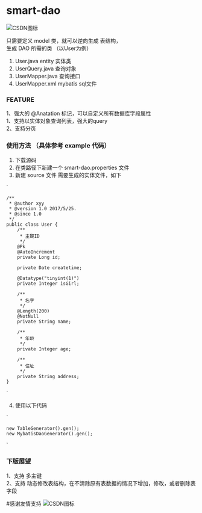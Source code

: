 # smart-dao

![CSDN图标](https://timgsa.baidu.com/timg?image&quality=80&size=b9999_10000&sec=1496232211631&di=6a258acd4398e75a911cf4167a1b9c78&imgtype=0&src=http%3A%2F%2Fimg3.duitang.com%2Fuploads%2Fitem%2F201501%2F20%2F20150120130324_zi5LM.thumb.700_0.png "这是CSDN的图标")

只需要定义 model 类，就可以逆向生成 表结构，  
生成 DAO 所需的类 （以User为例） 
1. User.java entity 实体类
2. UserQuery.java 查询对象
3. UserMapper.java 查询接口
4. UserMapper.xml  mybatis sql文件


### FEATURE
1、强大的 @Anatation 标记，可以自定义所有数据库字段属性  
1、支持以实体对象查询列表，强大的query  
2、支持分页  



### 使用方法 （具体参考 example 代码）
1. 下载源码
2. 在类路径下新建一个 smart-dao.properties 文件
3. 新建 source 文件 需要生成的实体文件，如下

`

    /**
     * @author xyy
     * @version 1.0 2017/5/25.
     * @since 1.0
     */
    public class User {
        /**
         * 主键ID
         */
        @Pk
        @AutoIncrement
        private Long id;
    
        private Date createtime;
    
        @Datatype("tinyint(1)")
        private Integer isGirl;
    
        /**
         * 名字
         */
        @Length(200)
        @NotNull
        private String name;
    
        /**
         * 年龄
         */
        private Integer age;
    
        /**
         * 住址
         */
        private String address;
    }
        
`
    

4. 使用以下代码

`

    new TableGenerator().gen();
    new MybatisDaoGenerator().gen();
    
`
 
 

### 下版展望
1、支持 多主键  
2、支持 动态修改表结构，在不清除原有表数据的情况下增加，修改，或者删除表字段


#感谢友情支持
![CSDN图标](http://note.youdao.com/yws/public/resource/99bf375f97ca313a4626d250d10d930b/xmlnote/F0C603FBB02949E1B4116A5530A12176/12409 "感谢支持")


